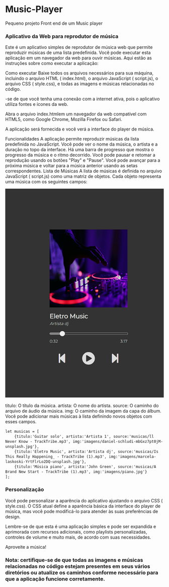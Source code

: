 # Music-Player
Pequeno projeto Front end  de um Music player

### Aplicativo da Web para reprodutor de música

Este é um aplicativo simples de reprodutor de música web que permite reproduzir músicas de uma lista predefinida. Você pode executar esta aplicação em um navegador da web para ouvir músicas. Aqui estão as instruções sobre como executar a aplicação:

Como executar
Baixe todos os arquivos necessários para sua máquina, incluindo o arquivo HTML ( index.html), o arquivo JavaScript ( script.js), o arquivo CSS ( style.css), e todas as imagens e músicas relacionadas no código.

-se de que você tenha uma conexão com a internet ativa, pois o aplicativo utiliza fontes e ícones da web.

Abra o arquivo index.htmlem um navegador da web compatível com HTML5, como Google Chrome, Mozilla Firefox ou Safari.

A aplicação será fornecida e você verá a interface do player de música.

Funcionalidades
A aplicação permite reproduzir músicas da lista predefinida no JavaScript.
Você pode ver o nome da música, o artista e a duração no topo da interface.
Há uma barra de progresso que mostra o progresso da música e o ritmo decorrido.
Você pode pausar e retomar a reprodução usando os botões "Play" e "Pause".
Você pode avançar para a próxima música e voltar para a música anterior usando as setas correspondentes.
Lista de Músicas
A lista de músicas é definida no arquivo JavaScript ( script.js) como uma matriz de objetos. Cada objeto representa uma música com os seguintes campos:


![Aplicação em funcionamneto](MusicPlayer.png)

titulo: O título da música.
artista: O nome do artista.
source: O caminho do arquivo de áudio da música.
img: O caminho da imagem da capa do álbum.
Você pode adicionar mais músicas à lista definindo novos objetos com esses campos.

```
let musicas = [
    {titulo:'Guitar solo', artista:'Artista 1', source:'musicas/ll Never Know - TrackTribe.mp3', img:'imagens/daniel-schludi-mbGxz7pt0jM-unsplash.jpg'},
    {titulo:'Eletro Music', artista:'Artista dj', source:'musicas/Is This Really Happening_ - TrackTribe (1).mp3', img:'imagens/marcela-laskoski-YrtFlrLo2DQ-unsplash.jpg'},
    {titulo:'Música piano', artista:'John Green', source:'musicas/A Brand New Start - TrackTribe (1).mp3', img:'imagens/piano.jpg'}
];
```

### Personalização
Você pode personalizar a aparência do aplicativo ajustando o arquivo CSS ( style.css). O CSS atual define a aparência básica da interface do player de música, mas você pode modificá-lo para atender às suas preferências de design.

Lembre-se de que esta é uma aplicação simples e pode ser expandida e aprimorada com recursos adicionais, como playlists personalizadas, controles de volume e muito mais, de acordo com suas necessidades.

Aproveite a música!

### Nota: certifique-se de que todas as imagens e músicas relacionadas no código estejam presentes em seus vários diretórios ou atualize os caminhos conforme necessário para que a aplicação funcione corretamente.
